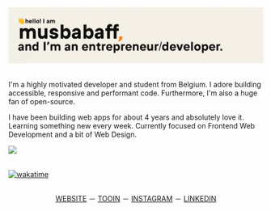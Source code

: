 ![GitHub Cover Poster](./musbabaff-cover_auto_x2.jpg)

##


I'm a highly motivated developer and student from Belgium. I adore building accessible, responsive and performant code. Furthermore, I'm also a huge fan of open-source.

I have been building web apps for about 4 years and absolutely love it. Learning something new every week. Currently focused on Frontend Web Development and a bit of Web Design.

![](https://komarev.com/ghpvc/?username=musbabaff&label=PROFILE+VIEWS)
##
[![wakatime](https://wakatime.com/badge/user/eab8442b-396c-4b76-898b-19820eeed70e.svg)](https://wakatime.com/@eab8442b-396c-4b76-898b-19820eeed70e)

## 

<p align="center">
<a href="https://musbabaff.com">WEBSITE</a> － <a href="https://tooin.com">TOOIN</a> － <a href="https://www.instagram.com/musbabaff/">INSTAGRAM</a> － <a href="https://linkedin.com/in/musbabaff">LINKEDIN</a>
</p>
